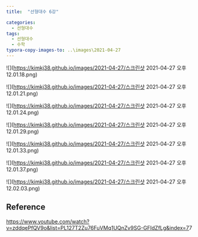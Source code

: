 ```yaml
---
title:  "선형대수 6강"

categories:
  - 선형대수
tags:
  - 선형대수
  - 수학
typora-copy-images-to: ..\images\2021-04-27
---
```


![](https://kimkj38.github.io/images/2021-04-27/스크린샷 2021-04-27 오후 12.01.18.png)

![](https://kimkj38.github.io/images/2021-04-27/스크린샷 2021-04-27 오후 12.01.21.png)

![](https://kimkj38.github.io/images/2021-04-27/스크린샷 2021-04-27 오후 12.01.24.png)

![](https://kimkj38.github.io/images/2021-04-27/스크린샷 2021-04-27 오후 12.01.29.png)

![](https://kimkj38.github.io/images/2021-04-27/스크린샷 2021-04-27 오후 12.01.33.png)

![](https://kimkj38.github.io/images/2021-04-27/스크린샷 2021-04-27 오후 12.01.37.png)

![](https://kimkj38.github.io/images/2021-04-27/스크린샷 2021-04-27 오후 12.02.03.png)


## Reference
<https://www.youtube.com/watch?v=zddqePfQV9o&list=PL127T2Zu76FuVMq1UQnZv9SG-GFIdZfLg&index=7>7
